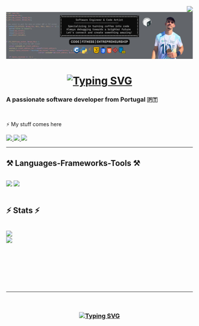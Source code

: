 <img align="right" src="https://visitor-badge.laobi.icu/badge?page_id=henriqueeapsilva.henriqueeapsilva" />

![Computer Science](assets/Fitness%20&%20Self.png)

<h1 align="center">
    <a href="https://git.io/typing-svg"><img src="https://readme-typing-svg.herokuapp.com?font=THEBOLDFONT&weight=500&size=22&duration=3500&pause=955&color=2A629A&center=true&vCenter=true&random=false&width=435&lines=Hi+There+👋;I'm+Henrique+Silva" alt="Typing SVG" /></a>
</h1>

<h3 align="left">A passionate software developer from Portugal 🇵🇹</h3>

<br/>

<div align="left">
 
⚡ My stuff comes here

 </div>
 
<div align="left"> 
  <a href="mailto:hjapsilva@gmail.com">
    <img src="https://img.shields.io/badge/Gmail-333333?style=for-the-badge&logo=gmail&logoColor=red" />
  </a>
  <a href="https://linkedin.com/in/henriqueapsilva" target="_blank">
    <img src="https://img.shields.io/badge/LinkedIn-0077B5?style=for-the-badge&logo=linkedin&logoColor=white" target="_blank" />
  </a>
  <a href="https://www.instagram.com/henriqueeapsilva" target="_blank">
    <img src="https://img.shields.io/badge/Instagram-E1306C?style=for-the-badge&logo=Instagram&logoColor=white" target="_blank" />
  </a>
<!-- portfolio 
    <a href="https://linkedin.com/in/henriqueeapsilva" target="_blank">
    <img src="https://img.shields.io/badge/LinkedIn-0077B5?style=for-the-badge&logo=linkedin&logoColor=white" target="_blank" />
-->
  
</div>

 <hr/>
 
<h2 align="left">⚒️ Languages-Frameworks-Tools ⚒️</h2>
<br/>
<div align="left">
    <img src="https://skillicons.dev/icons?i=cpp,react,html,css,vscode,github,figma,git,docker,vim,clion,electron,redux" />
    <img src="https://skillicons.dev/icons?i=nodejs,py,javascript,typescript,mysql,js,c,java,vite,vue,bash,postgres,threejs" /><br>
</div>

<br/>

<h2 align="left">⚡ Stats ⚡</h2>
<br>
<div>
    <img align="left" src="https://github-readme-stats.vercel.app/api?username=henriqueeapsilva&show_icons=true&hide_rank=true&theme=gruvbox">
    <br/>
    <img align="left" src="https://github-readme-stats.vercel.app/api/top-langs/?username=henriqueeapsilva&layout=compact&theme=gruvbox">  
</div>
</br>

<br/><br/>
<br/><br/>
<br/><br/>

<hr/>

<br/>
<h3 align="center">
    <a href="https://git.io/typing-svg"><img src="https://readme-typing-svg.herokuapp.com?font=THEBOLDFONT&weight=500&size=22&duration=3500&pause=955&color=2A629A&center=true&vCenter=true&random=false&width=435&lines=Thanks+for+visiting+✌️;Shoot+me+a+message+on+Linkedln!" alt="Typing SVG" /></a>
</h3>

<br/>

